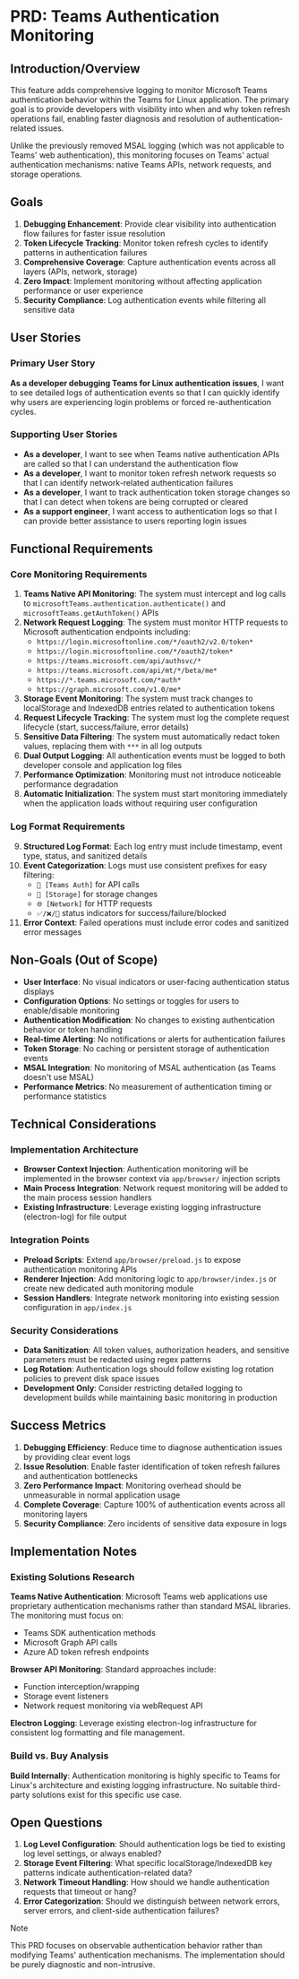 # PRD: Teams Authentication Monitoring

<!-- toc -->

## Introduction/Overview

This feature adds comprehensive logging to monitor Microsoft Teams authentication behavior within the Teams for Linux application. The primary goal is to provide developers with visibility into when and why token refresh operations fail, enabling faster diagnosis and resolution of authentication-related issues.

Unlike the previously removed MSAL logging (which was not applicable to Teams' web authentication), this monitoring focuses on Teams' actual authentication mechanisms: native Teams APIs, network requests, and storage operations.

## Goals

1. **Debugging Enhancement**: Provide clear visibility into authentication flow failures for faster issue resolution
2. **Token Lifecycle Tracking**: Monitor token refresh cycles to identify patterns in authentication failures  
3. **Comprehensive Coverage**: Capture authentication events across all layers (APIs, network, storage)
4. **Zero Impact**: Implement monitoring without affecting application performance or user experience
5. **Security Compliance**: Log authentication events while filtering all sensitive data

## User Stories

### Primary User Story
**As a developer debugging Teams for Linux authentication issues**, I want to see detailed logs of authentication events so that I can quickly identify why users are experiencing login problems or forced re-authentication cycles.

### Supporting User Stories
- **As a developer**, I want to see when Teams native authentication APIs are called so that I can understand the authentication flow
- **As a developer**, I want to monitor token refresh network requests so that I can identify network-related authentication failures
- **As a developer**, I want to track authentication token storage changes so that I can detect when tokens are being corrupted or cleared
- **As a support engineer**, I want access to authentication logs so that I can provide better assistance to users reporting login issues

## Functional Requirements

### Core Monitoring Requirements

1. **Teams Native API Monitoring**: The system must intercept and log calls to `microsoftTeams.authentication.authenticate()` and `microsoftTeams.getAuthToken()` APIs
2. **Network Request Logging**: The system must monitor HTTP requests to Microsoft authentication endpoints including:
   - `https://login.microsoftonline.com/*/oauth2/v2.0/token*`
   - `https://login.microsoftonline.com/*/oauth2/token*`
   - `https://teams.microsoft.com/api/authsvc/*`
   - `https://teams.microsoft.com/api/mt/*/beta/me*`
   - `https://*.teams.microsoft.com/*auth*`
   - `https://graph.microsoft.com/v1.0/me*`
3. **Storage Event Monitoring**: The system must track changes to localStorage and IndexedDB entries related to authentication tokens
4. **Request Lifecycle Tracking**: The system must log the complete request lifecycle (start, success/failure, error details)
5. **Sensitive Data Filtering**: The system must automatically redact token values, replacing them with `***` in all log outputs
6. **Dual Output Logging**: All authentication events must be logged to both developer console and application log files
7. **Performance Optimization**: Monitoring must not introduce noticeable performance degradation
8. **Automatic Initialization**: The system must start monitoring immediately when the application loads without requiring user configuration

### Log Format Requirements

9. **Structured Log Format**: Each log entry must include timestamp, event type, status, and sanitized details
10. **Event Categorization**: Logs must use consistent prefixes for easy filtering:
    - `🔐 [Teams Auth]` for API calls
    - `🔄 [Storage]` for storage changes  
    - `🌐 [Network]` for HTTP requests
    - `✅/❌/🚫` status indicators for success/failure/blocked
11. **Error Context**: Failed operations must include error codes and sanitized error messages

## Non-Goals (Out of Scope)

- **User Interface**: No visual indicators or user-facing authentication status displays
- **Configuration Options**: No settings or toggles for users to enable/disable monitoring  
- **Authentication Modification**: No changes to existing authentication behavior or token handling
- **Real-time Alerting**: No notifications or alerts for authentication failures
- **Token Storage**: No caching or persistent storage of authentication events
- **MSAL Integration**: No monitoring of MSAL authentication (as Teams doesn't use MSAL)
- **Performance Metrics**: No measurement of authentication timing or performance statistics

## Technical Considerations

### Implementation Architecture
- **Browser Context Injection**: Authentication monitoring will be implemented in the browser context via `app/browser/` injection scripts
- **Main Process Integration**: Network request monitoring will be added to the main process session handlers
- **Existing Infrastructure**: Leverage existing logging infrastructure (electron-log) for file output

### Integration Points
- **Preload Scripts**: Extend `app/browser/preload.js` to expose authentication monitoring APIs
- **Renderer Injection**: Add monitoring logic to `app/browser/index.js` or create new dedicated auth monitoring module
- **Session Handlers**: Integrate network monitoring into existing session configuration in `app/index.js`

### Security Considerations
- **Data Sanitization**: All token values, authorization headers, and sensitive parameters must be redacted using regex patterns
- **Log Rotation**: Authentication logs should follow existing log rotation policies to prevent disk space issues
- **Development Only**: Consider restricting detailed logging to development builds while maintaining basic monitoring in production

## Success Metrics

1. **Debugging Efficiency**: Reduce time to diagnose authentication issues by providing clear event logs
2. **Issue Resolution**: Enable faster identification of token refresh failures and authentication bottlenecks
3. **Zero Performance Impact**: Monitoring overhead should be unmeasurable in normal application usage
4. **Complete Coverage**: Capture 100% of authentication events across all monitoring layers
5. **Security Compliance**: Zero incidents of sensitive data exposure in logs

## Implementation Notes

### Existing Solutions Research

**Teams Native Authentication**: Microsoft Teams web applications use proprietary authentication mechanisms rather than standard MSAL libraries. The monitoring must focus on:
- Teams SDK authentication methods
- Microsoft Graph API calls
- Azure AD token refresh endpoints

**Browser API Monitoring**: Standard approaches include:
- Function interception/wrapping
- Storage event listeners  
- Network request monitoring via webRequest API

**Electron Logging**: Leverage existing electron-log infrastructure for consistent log formatting and file management.

### Build vs. Buy Analysis
**Build Internally**: Authentication monitoring is highly specific to Teams for Linux's architecture and existing logging infrastructure. No suitable third-party solutions exist for this specific use case.

## Open Questions

1. **Log Level Configuration**: Should authentication logs be tied to existing log level settings, or always enabled?
2. **Storage Event Filtering**: What specific localStorage/IndexedDB key patterns indicate authentication-related data?
3. **Network Timeout Handling**: How should we handle authentication requests that timeout or hang?
4. **Error Categorization**: Should we distinguish between network errors, server errors, and client-side authentication failures?

> [!NOTE]
> This PRD focuses on observable authentication behavior rather than modifying Teams' authentication mechanisms. The implementation should be purely diagnostic and non-intrusive.